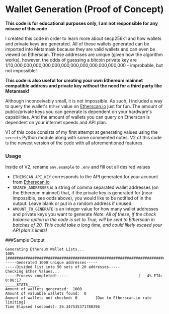 # Wallet Generation (Proof of Concept)
**This code is for educational purposes only, I am not responsible for any misuse of this code**

I created this code in order to learn more about secp256k1 and how wallets and private keys are generated. All of these wallets generated can be imported into Metamask because they are valid wallets and can even be viewed on Etherscan. These addresses are unique (given how the algorithm works), however, the odds of guessing a bitcoin private key are 1/10,000,000,000,000,000,000,000,000,000,000,000,000 - improbable, but not impossible!

**This code is also useful for creating your own Ethereum mainnet compatible address and private key without the need for a third party like Metamask!**

Although inconceivably small, it is not impossible. As such, I included a way to query the wallet's `Ether` value on [Etherscan.io](https://etherscan.io/) just for fun. The amount of public/private keys you can generate is dependent on your hardware's capabilities. And the amount of wallets you can query on Etherscan is dependent on your internet speeds and API plan.

V1 of this code consists of my first attempt at generating values using the `secrets` Python module along with some commented notes.
V2 of this code is the newest version of the code with all aforementioned features.

### Usage

Inside of V2, rename `env.example` to `.env` and fill out all desired values
- `ETHERSCAN_API_KEY` corresponds to the API generated for your account from [Etherscan.io](https://etherscan.io/)
- `SEARCH_ADDRESSES` is a string of comma separated wallet addresses (on the Ethereum mainnet) that, if the private key is generated for (near impossible, see odds above), you would like to be notified of in the output. Leave blank or put in a random address if unused.
- `AMOUNT_TO_GENERATE` is an integer value for how many wallet addresses and private keys you want to generate *Note: All of these, if the check balance option in the code is set to True, will be sent to Etherscan in batches of 20. This could take a long time, and could likely exceed your API plan's limits!*


###Sample Output
```
Generating Ethereum Wallet Lists...
100% |########################################################################|
-----Generated 1000 unique addresses-----
-----Divided list into 50 sets of 20 addresses-----
Checking Ether Values...
-----Process completed!-----                               ]   4% ETA:  0:08:17
_____STATS_____
Amount of wallets generated:  1000  
Amount of valuable wallets found:  0
Amount of wallets not checked: 0        [Due to Etherscan.io rate limiting]
Time Elapsed (seconds): 26.347535371780396
```
